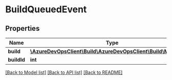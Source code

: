 # BuildQueuedEvent

## Properties
Name | Type | Description | Notes
------------ | ------------- | ------------- | -------------
**build** | [**\AzureDevOpsClient\Build\AzureDevOpsClient\Build\Model\Build**](Build.md) |  | [optional] 
**buildId** | **int** |  | [optional] 

[[Back to Model list]](../README.md#documentation-for-models) [[Back to API list]](../README.md#documentation-for-api-endpoints) [[Back to README]](../README.md)


